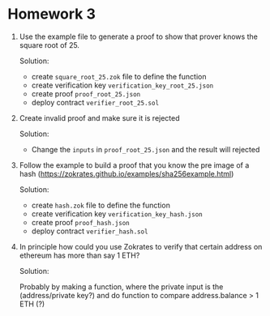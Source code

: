 # Homework 3

1.  Use the example file to generate a proof to show that prover knows the square root of 25.

    Solution:

    - create `square_root_25.zok` file to define the function
    - create verification key `verification_key_root_25.json`
    - create proof `proof_root_25.json`
    - deploy contract `verifier_root_25.sol`

2.  Create invalid proof and make sure it is rejected

    Solution:

    - Change the `inputs` in `proof_root_25.json` and the result will rejected

3.  Follow the example to build a proof that you know the pre image of a hash (https://zokrates.github.io/examples/sha256example.html)

    Solution:

    - create `hash.zok` file to define the function
    - create verification key `verification_key_hash.json`
    - create proof `proof_hash.json`
    - deploy contract `verifier_hash.sol`

4.  In principle how could you use Zokrates to verify that certain address on ethereum has more than say 1 ETH?

    Solution:

    Probably by making a function, where the private input is the (address/private key?) and do function to compare address.balance > 1 ETH (?)
